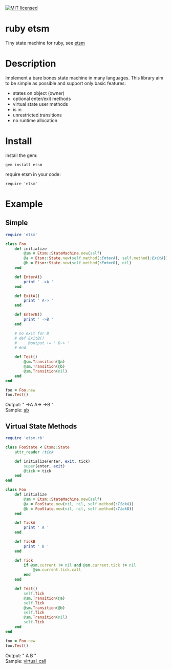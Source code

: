 [![MIT licensed](https://img.shields.io/badge/license-MIT-blue.svg)](LICENSE)

# ruby etsm
Tiny state machine for ruby, see [etsm](https://github.com/ethiffeault/etsm)

# Description
Implement a bare bones state machine in many languages. This library aim to be simple as possible and support only basic features: 

- states on object (owner)
- optional enter/exit methods
- virtual state user methods
- is in
- unrestricted transitions
- no runtime allocation

# Install

install the gem:
```
gem install etsm
```
require etsm in your code:
```
require 'etsm'
```

# Example

## Simple

```ruby
require 'etsm'

class Foo
    def initialize
        @sm = Etsm::StateMachine.new(self)
        @a = Etsm::State.new(self.method(:EnterA), self.method(:ExitA))
        @b = Etsm::State.new(self.method(:EnterB), nil)
    end

    def EnterA()
        print ' ->A '
    end

    def ExitA()
        print ' A-> '
    end

    def EnterB()
        print ' ->B '
    end

    # no exit for B
    # def ExitB()
    #     @output += ' B-> '
    # end

    def Test()
        @sm.Transition(@a)
        @sm.Transition(@b)
        @sm.Transition(nil)
    end
end

foo = Foo.new
foo.Test()
```

Output: " ->A  A-> ->B "\
Sample: [ab](https://github.com/ethiffeault/etsm/blob/main/ruby/sample/ab.rb)

## Virtual State Methods

```ruby
require 'etsm.rb'

class FooState < Etsm::State
    attr_reader :tick

    def initialize(enter, exit, tick)
        super(enter, exit)
        @tick = tick
    end
end

class Foo
    def initialize
        @sm = Etsm::StateMachine.new(self)
        @a = FooState.new(nil, nil, self.method(:TickA))
        @b = FooState.new(nil, nil, self.method(:TickB))
    end

    def TickA
        print ' A '
    end

    def TickB
        print ' B '
    end

    def Tick
        if @sm.current != nil and @sm.current.tick != nil
            @sm.current.tick.call
        end
    end

    def Test()
        self.Tick
        @sm.Transition(@a)
        self.Tick
        @sm.Transition(@b)
        self.Tick
        @sm.Transition(nil)
        self.Tick
    end
end

foo = Foo.new
foo.Test()
```

Output: " A   B "\
Sample: [virtual_call]()
